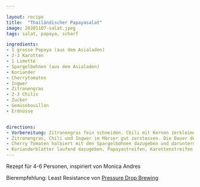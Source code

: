 ```yaml
---

layout: recipe
title:  "Thailändischer Papayasalat"
image: 20201107-salat.jpeg
tags: salat, papaya, scharf

ingredients:
- 1 grosse Papaya (aus dem Asialaden)
- 2-3 Karotten
- 1 Limette
- Spargelbohnen (aus dem Asialaden)
- Koriander
- Cherrytomaten
- Ingwer
- Zitronengras
- 2-3 Chilis
- Zucker
- Gemüsebouillon
- Erdnüsse


directions:
- Vorbereitung: Zitronengras fein schneiden. Chili mit Kernen zerkleinern. Ein Stück Ingwer schälen. Spargelbohnen in mundgerechte Stücke schneiden. Papaya und Karotten schälen und in feine Streifen schneiden. 
- Zitronengras, Chili und Ingwer im Mörser gut zerstossen. Die Dauer des zerstossen im Mörser ist bei der ganzen Zubereitung entscheidend für den Geschmack und die Schärfe am Schluss. Zucker, Bouillon und Limttensaft dazugeben und weiter mit dem Mörser zerstossen. 
- Cherry Tomaten halbiert mit den Spargelbohnen dazugeben und daruntermischen. Mit dem Mörser weiter die Bohnen und Tomaten stampfen um ein kräftiges Aroma zu erhalten. 
- Korianderblätter laufend dazugeben. Papayastreifen, Karottenstreifen und Erdnüsse laufend dazugeben und alles gut vermischen. Den Salat erst kurz vor Servieren zubereiten, sonst verliert die Papaya ihre feste Beschaffenheit.
---
```


Rezept für 4-6 Personen, inspiriert von Monica Andres

Bierempfehlung: Least Resistance von [Pressure Drop Brewing](https://pressuredropbrewing.co.uk/)
